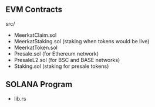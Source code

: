 ## EVM Contracts

src/
 - MeerkatClaim.sol
 - MeerkatStaking.sol (staking when tokens would be live)
 - MeerkatToken.sol
 - Presale.sol (for Ethereum network)
 - PresaleL2.sol (for BSC and BASE networks)
 - Staking.sol (staking for presale tokens)


## SOLANA Program

- lib.rs
